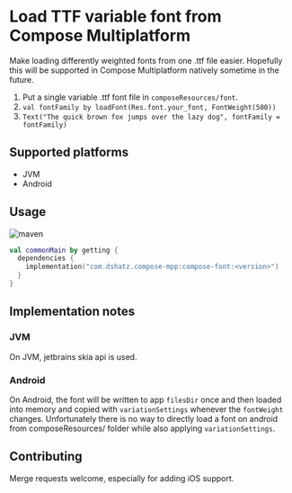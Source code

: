 # Load TTF variable font from Compose Multiplatform

Make loading differently weighted fonts from one .ttf file easier. Hopefully this will be supported in Compose Multiplatform natively sometime in the future.

1. Put a single variable .ttf font file in `composeResources/font`.
2. `val fontFamily by loadFont(Res.font.your_font, FontWeight(500))`
3. `Text("The quick brown fox jumps over the lazy dog", fontFamily = fontFamily)`

## Supported platforms
 - JVM
 - Android

## Usage
![maven](https://maven-badges.herokuapp.com/maven-central/com.dshatz.compose-mpp/compose-font/badge.svg?style=flat)
```kotlin
val commonMain by getting {
  dependencies {
    implementation("com.dshatz.compose-mpp:compose-font:<version>")
  }
}
```

## Implementation notes
### JVM
On JVM, jetbrains skia api is used.
### Android
On Android, the font will be written to app `filesDir` once and then loaded into memory and copied with `variationSettings` whenever the `fontWeight` changes.
Unfortunately there is no way to directly load a font on android from composeResources/ folder while also applying `variationSettings`.

## Contributing
Merge requests welcome, especially for adding iOS support.
